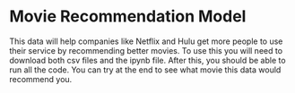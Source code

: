 # Movie Recommendation Model
This data will help companies like Netflix and Hulu get more people to use their service by recommending better movies.
To use this you will need to download both csv files and the ipynb file. 
After this, you should be able to run all the code. 
You can try at the end to see what movie this data would recommend you.
